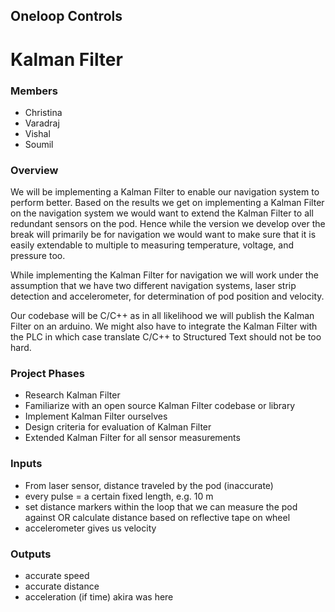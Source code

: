 ## Oneloop Controls
# Kalman Filter

### Members
* Christina
* Varadraj
* Vishal
* Soumil

### Overview
We will be implementing a Kalman Filter to enable our navigation system to perform better. Based on the results we get on implementing a Kalman Filter on the navigation system we would want to extend the Kalman Filter to all redundant sensors on the pod. Hence while the version we develop over the break will primarily be for navigation we would want to make sure that it is easily extendable to multiple to measuring temperature, voltage, and pressure too.

While implementing the Kalman Filter for navigation we will work under the assumption that we have two different navigation systems, laser strip detection and accelerometer, for determination of pod position and velocity.

Our codebase will be C/C++ as in all likelihood we will publish the Kalman Filter on an arduino. We might also have to integrate the Kalman Filter with the PLC in which case translate C/C++ to Structured Text should not be too hard.

### Project Phases
* Research Kalman Filter
* Familiarize with an open source Kalman Filter codebase or library
* Implement Kalman Filter ourselves
* Design criteria for evaluation of Kalman Filter
* Extended Kalman Filter for all sensor measurements

### Inputs
* From laser sensor, distance traveled by the pod (inaccurate)
* every pulse = a certain fixed length, e.g. 10 m
* set distance markers within the loop that we can measure the pod against OR calculate distance based on reflective tape on wheel
* accelerometer gives us velocity

### Outputs
* accurate speed 
* accurate distance
* acceleration (if time)
akira was here

